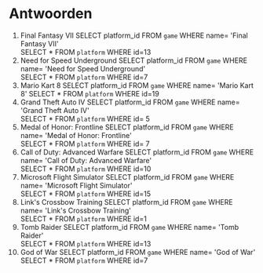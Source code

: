 # Antwoorden

1. Final Fantasy VII
   SELECT platform_id FROM `game` WHERE name= 'Final Fantasy VII'  
   SELECT * FROM `platform` WHERE id=13  
2. Need for Speed Underground
   SELECT platform_id FROM `game` WHERE name= 'Need for Speed Underground'  
   SELECT * FROM `platform` WHERE id=7  
3. Mario Kart 8
   SELECT platform_id FROM `game` WHERE name= 'Mario Kart 8'
   SELECT * FROM `platform` WHERE id=19  
4. Grand Theft Auto IV
   SELECT platform_id FROM `game` WHERE name= 'Grand Theft Auto IV'  
   SELECT * FROM `platform` WHERE id= 5  
5. Medal of Honor: Frontline
   SELECT platform_id FROM `game` WHERE name= 'Medal of Honor: Frontline'  
   SELECT * FROM `platform` WHERE id= 7  
6. Call of Duty: Advanced Warfare
   SELECT platform_id FROM `game` WHERE name= 'Call of Duty: Advanced Warfare'  
   SELECT * FROM `platform` WHERE id=10
7. Microsoft Flight Simulator
   SELECT platform_id FROM `game` WHERE name= 'Microsoft Flight Simulator'  
   SELECT * FROM `platform` WHERE id=15
8. Link's Crossbow Training
   SELECT platform_id FROM `game` WHERE name= 'Link's Crossbow Training'  
   SELECT * FROM `platform` WHERE id=1
9. Tomb Raider
   SELECT platform_id FROM `game` WHERE name= 'Tomb Raider'  
   SELECT * FROM `platform` WHERE id=13
10. God of War
    SELECT platform_id FROM `game` WHERE name= 'God of War'  
    SELECT * FROM `platform` WHERE id=7
